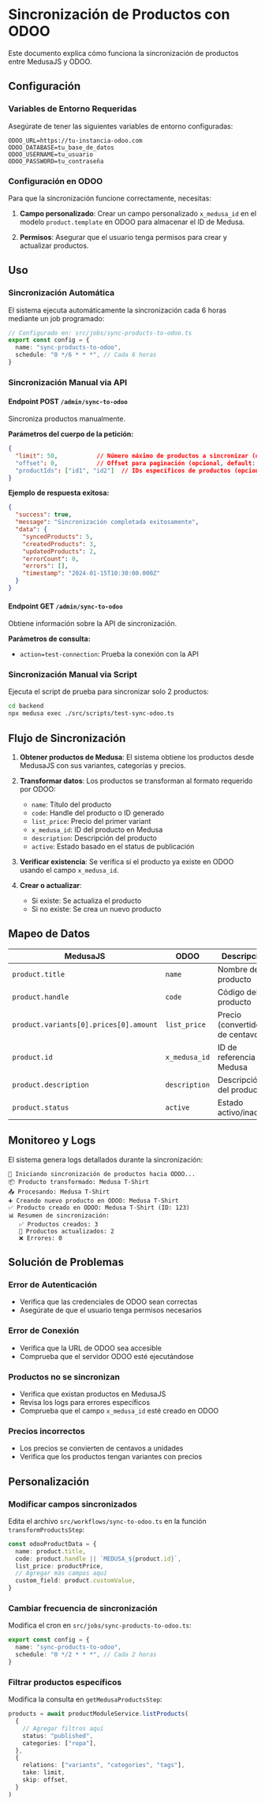 # Sincronización de Productos con ODOO

Este documento explica cómo funciona la sincronización de productos entre MedusaJS y ODOO.

## Configuración

### Variables de Entorno Requeridas

Asegúrate de tener las siguientes variables de entorno configuradas:

```env
ODOO_URL=https://tu-instancia-odoo.com
ODOO_DATABASE=tu_base_de_datos
ODOO_USERNAME=tu_usuario
ODOO_PASSWORD=tu_contraseña
```

### Configuración en ODOO

Para que la sincronización funcione correctamente, necesitas:

1. **Campo personalizado**: Crear un campo personalizado `x_medusa_id` en el modelo `product.template` en ODOO para almacenar el ID de Medusa.

2. **Permisos**: Asegurar que el usuario tenga permisos para crear y actualizar productos.

## Uso

### Sincronización Automática

El sistema ejecuta automáticamente la sincronización cada 6 horas mediante un job programado:

```typescript
// Configurado en: src/jobs/sync-products-to-odoo.ts
export const config = {
  name: "sync-products-to-odoo",
  schedule: "0 */6 * * *", // Cada 6 horas
}
```

### Sincronización Manual via API

#### Endpoint POST `/admin/sync-to-odoo`

Sincroniza productos manualmente.

**Parámetros del cuerpo de la petición:**
```json
{
  "limit": 50,           // Número máximo de productos a sincronizar (opcional, default: 50)
  "offset": 0,           // Offset para paginación (opcional, default: 0)
  "productIds": ["id1", "id2"]  // IDs específicos de productos (opcional)
}
```

**Ejemplo de respuesta exitosa:**
```json
{
  "success": true,
  "message": "Sincronización completada exitosamente",
  "data": {
    "syncedProducts": 5,
    "createdProducts": 3,
    "updatedProducts": 2,
    "errorCount": 0,
    "errors": [],
    "timestamp": "2024-01-15T10:30:00.000Z"
  }
}
```

#### Endpoint GET `/admin/sync-to-odoo`

Obtiene información sobre la API de sincronización.

**Parámetros de consulta:**
- `action=test-connection`: Prueba la conexión con la API

### Sincronización Manual via Script

Ejecuta el script de prueba para sincronizar solo 2 productos:

```bash
cd backend
npx medusa exec ./src/scripts/test-sync-odoo.ts
```

## Flujo de Sincronización

1. **Obtener productos de Medusa**: El sistema obtiene los productos desde MedusaJS con sus variantes, categorías y precios.

2. **Transformar datos**: Los productos se transforman al formato requerido por ODOO:
   - `name`: Título del producto
   - `code`: Handle del producto o ID generado
   - `list_price`: Precio del primer variant
   - `x_medusa_id`: ID del producto en Medusa
   - `description`: Descripción del producto
   - `active`: Estado basado en el status de publicación

3. **Verificar existencia**: Se verifica si el producto ya existe en ODOO usando el campo `x_medusa_id`.

4. **Crear o actualizar**: 
   - Si existe: Se actualiza el producto
   - Si no existe: Se crea un nuevo producto

## Mapeo de Datos

| MedusaJS | ODOO | Descripción |
|----------|------|-------------|
| `product.title` | `name` | Nombre del producto |
| `product.handle` | `code` | Código del producto |
| `product.variants[0].prices[0].amount` | `list_price` | Precio (convertido de centavos) |
| `product.id` | `x_medusa_id` | ID de referencia a Medusa |
| `product.description` | `description` | Descripción del producto |
| `product.status` | `active` | Estado activo/inactivo |

## Monitoreo y Logs

El sistema genera logs detallados durante la sincronización:

```
🔄 Iniciando sincronización de productos hacia ODOO...
📦 Producto transformado: Medusa T-Shirt
📤 Procesando: Medusa T-Shirt
➕ Creando nuevo producto en ODOO: Medusa T-Shirt
✅ Producto creado en ODOO: Medusa T-Shirt (ID: 123)
📊 Resumen de sincronización:
   ✅ Productos creados: 3
   🔄 Productos actualizados: 2
   ❌ Errores: 0
```

## Solución de Problemas

### Error de Autenticación
- Verifica que las credenciales de ODOO sean correctas
- Asegúrate de que el usuario tenga permisos necesarios

### Error de Conexión
- Verifica que la URL de ODOO sea accesible
- Comprueba que el servidor ODOO esté ejecutándose

### Productos no se sincronizan
- Verifica que existan productos en MedusaJS
- Revisa los logs para errores específicos
- Comprueba que el campo `x_medusa_id` esté creado en ODOO

### Precios incorrectos
- Los precios se convierten de centavos a unidades
- Verifica que los productos tengan variantes con precios

## Personalización

### Modificar campos sincronizados

Edita el archivo `src/workflows/sync-to-odoo.ts` en la función `transformProductsStep`:

```typescript
const odooProductData = {
  name: product.title,
  code: product.handle || `MEDUSA_${product.id}`,
  list_price: productPrice,
  // Agregar más campos aquí
  custom_field: product.customValue,
}
```

### Cambiar frecuencia de sincronización

Modifica el cron en `src/jobs/sync-products-to-odoo.ts`:

```typescript
export const config = {
  name: "sync-products-to-odoo",
  schedule: "0 */2 * * *", // Cada 2 horas
}
```

### Filtrar productos específicos

Modifica la consulta en `getMedusaProductsStep`:

```typescript
products = await productModuleService.listProducts(
  {
    // Agregar filtros aquí
    status: "published",
    categories: ["ropa"],
  },
  {
    relations: ["variants", "categories", "tags"],
    take: limit,
    skip: offset,
  }
)
```



